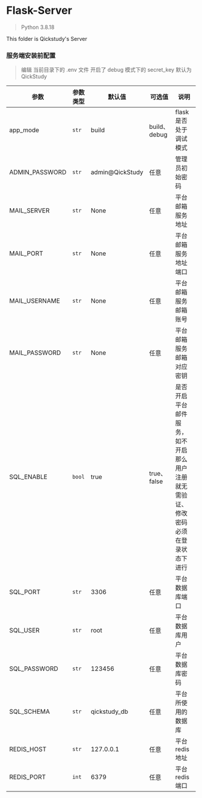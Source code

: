 # Flask-Server

> Python 3.8.18

This folder is Qickstudy's Server

### 服务端安装前配置

> 编辑 当前目录下的 .env 文件
> 开启了 debug 模式下的 secret_key 默认为 QickStudy


| 参数 | 参数类型 | 默认值 | 可选值 | 说明 |
| ---- | --------| ------ | ------| ---- |
| app_mode       | `str` | build | build、debug |flask是否处于调试模式 |
| ADMIN_PASSWORD | `str` | admin@QickStudy | 任意 | 管理员初始密码 |
| MAIL_SERVER    | `str` | None | 任意 | 平台邮箱服务地址 |
| MAIL_PORT      | `str` | None | 任意 | 平台邮箱服务地址端口 |
| MAIL_USERNAME  | `str` | None | 任意 | 平台邮箱服务邮箱账号 |
| MAIL_PASSWORD  | `str` | None | 任意 | 平台邮箱服务邮箱对应密钥 |
| SQL_ENABLE     | `bool` | true | true、false | 是否开启平台邮件服务，如不开启那么用户注册就无需验证、修改密码必须在登录状态下进行|
| SQL_PORT       | `str` | 3306 | 任意 | 平台数据库端口 |
| SQL_USER       | `str` | root | 任意 | 平台数据库用户 |
| SQL_PASSWORD   | `str` | 123456|任意 | 平台数据库密码 |
| SQL_SCHEMA     | `str` | qickstudy_db | 任意 | 平台所使用的数据库 |
| REDIS_HOST     | `str` | 127.0.0.1| 任意 | 平台redis地址 |
| REDIS_PORT     | `int` | 6379 | 任意 | 平台redis端口 |